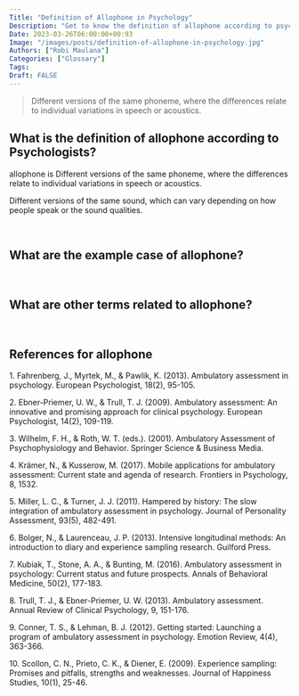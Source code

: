 ```yaml
---
Title: "Definition of Allophone in Psychology"
Description: "Get to know the definition of allophone according to psychologists."
Date: 2023-03-26T06:00:00+00:93
Image: "/images/posts/definition-of-allophone-in-psychology.jpg"
Authors: ["Robi Maulana"]
Categories: ["Glossary"]
Tags: 
Draft: FALSE
---
```





> Different versions of the same phoneme, where the differences relate to individual variations in speech or acoustics.

## What is the definition of allophone according to Psychologists?

allophone is Different versions of the same phoneme, where the differences relate to individual variations in speech or acoustics.

Different versions of the same sound, which can vary depending on how people speak or the sound qualities.

 

## What are the example case of allophone?

 

## What are other terms related to allophone?

 

## References for allophone

1\. Fahrenberg, J., Myrtek, M., & Pawlik, K. (2013). Ambulatory assessment in psychology. European Psychologist, 18(2), 95-105.

2\. Ebner-Priemer, U. W., & Trull, T. J. (2009). Ambulatory assessment: An innovative and promising approach for clinical psychology. European Psychologist, 14(2), 109-119.

3\. Wilhelm, F. H., & Roth, W. T. (eds.). (2001). Ambulatory Assessment of Psychophysiology and Behavior. Springer Science & Business Media.

4\. Krämer, N., & Kusserow, M. (2017). Mobile applications for ambulatory assessment: Current state and agenda of research. Frontiers in Psychology, 8, 1532.

5\. Miller, L. C., & Turner, J. J. (2011). Hampered by history: The slow integration of ambulatory assessment in psychology. Journal of Personality Assessment, 93(5), 482-491.

6\. Bolger, N., & Laurenceau, J. P. (2013). Intensive longitudinal methods: An introduction to diary and experience sampling research. Guilford Press.

7\. Kubiak, T., Stone, A. A., & Bunting, M. (2016). Ambulatory assessment in psychology: Current status and future prospects. Annals of Behavioral Medicine, 50(2), 177-183.

8\. Trull, T. J., & Ebner-Priemer, U. W. (2013). Ambulatory assessment. Annual Review of Clinical Psychology, 9, 151-176.

9\. Conner, T. S., & Lehman, B. J. (2012). Getting started: Launching a program of ambulatory assessment in psychology. Emotion Review, 4(4), 363-366.

10\. Scollon, C. N., Prieto, C. K., & Diener, E. (2009). Experience sampling: Promises and pitfalls, strengths and weaknesses. Journal of Happiness Studies, 10(1), 25-46.
